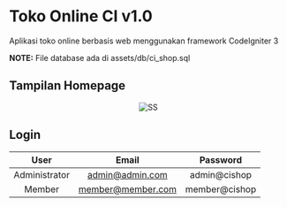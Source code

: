 # Toko Online CI v1.0

Aplikasi toko online berbasis web menggunakan framework CodeIgniter 3

**NOTE:** File database ada di assets/db/ci_shop.sql

## Tampilan Homepage

<p align="center">
  <img src="[url=https://ibb.co/h2r2dJ3][img]https://i.ibb.co/wp8pQF5/Screenshot-165.png[/img][/url]" alt="SS">
</p>

## Login

|     User      |       Email       |   Password    |
| :-----------: | :---------------: | :-----------: |
| Administrator |  admin@admin.com  | admin@cishop  |
|    Member     | member@member.com | member@cishop |
